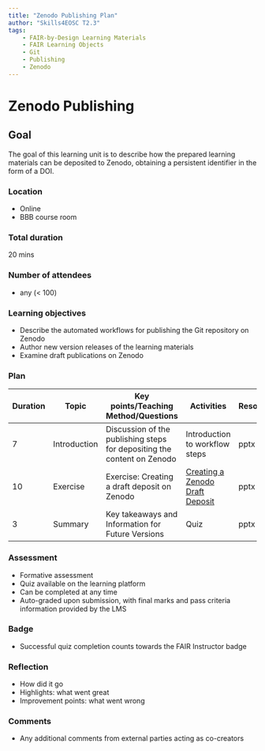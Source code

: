 ```yaml
---
title: "Zenodo Publishing Plan"
author: "Skills4EOSC T2.3"
tags: 
    - FAIR-by-Design Learning Materials
    - FAIR Learning Objects
    - Git
    - Publishing
    - Zenodo
---
```


# Zenodo Publishing

## Goal

The goal of this learning unit is to describe how the prepared learning materials can be deposited to Zenodo, obtaining a persistent identifier in the form of a DOI.

### Location

- Online
- BBB course room

### Total duration

20 mins

### Number of attendees

- any (< 100)

### Learning objectives

- Describe the automated workflows for publishing the Git repository on Zenodo
- Author new version releases of the learning materials
- Examine draft publications on Zenodo

### Plan

| Duration | Topic                    | Key points/Teaching Method/Questions                                                              | Activities                                                             | Resources             |
|----------|--------------------------|---------------------------------------------------------------------------------------------------|------------------------------------------------------------------------|-----------------------|
| 7        | Introduction            | Discussion of the publishing steps for depositing the content on Zenodo                            | Introduction to workflow steps                                         | pptx                  |
| 10       | Exercise                  | Exercise: Creating a draft deposit on Zenodo                                                     | [Creating a Zenodo Draft Deposit](./Activities/Zenodo%20Draft%20Deposit.md)                                      | pptx                  |
| 3        | Summary                  | Key takeaways and Information for Future Versions                                                 | Quiz                                                                   | pptx                  |

### Assessment

- Formative assessment
- Quiz available on the learning platform
- Can be completed at any time
- Auto-graded upon submission, with final marks and pass criteria information provided by the LMS

### Badge

- Successful quiz completion counts towards the FAIR Instructor badge

### Reflection

- How did it go
- Highlights: what went great
- Improvement points: what went wrong

### Comments

- Any additional comments from external parties acting as co-creators